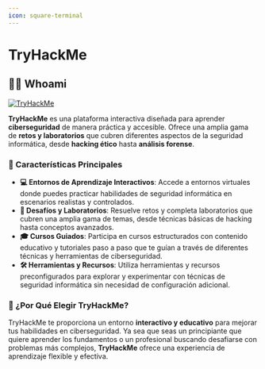 ```yaml
---
icon: square-terminal
---
```


# TryHackMe

## 🕵️‍♂️ **Whoami**

[![TryHackMe](https://assets.tryhackme.com/img/THMlogo.png)](https://tryhackme.com/)

**TryHackMe** es una plataforma interactiva diseñada para aprender **ciberseguridad** de manera práctica y accesible. Ofrece una amplia gama de **retos y laboratorios** que cubren diferentes aspectos de la seguridad informática, desde **hacking ético** hasta **análisis forense**.

### 🌟 Características Principales

* **💻 Entornos de Aprendizaje Interactivos**: Accede a entornos virtuales donde puedes practicar habilidades de seguridad informática en escenarios realistas y controlados.
* **🧩 Desafíos y Laboratorios**: Resuelve retos y completa laboratorios que cubren una amplia gama de temas, desde técnicas básicas de hacking hasta conceptos avanzados.
* **🎓 Cursos Guiados**: Participa en cursos estructurados con contenido educativo y tutoriales paso a paso que te guían a través de diferentes técnicas y herramientas de ciberseguridad.
* **🛠️ Herramientas y Recursos**: Utiliza herramientas y recursos preconfigurados para explorar y experimentar con técnicas de seguridad informática sin necesidad de configuración adicional.

### 🚀 ¿Por Qué Elegir TryHackMe?

TryHackMe te proporciona un entorno **interactivo y educativo** para mejorar tus habilidades en ciberseguridad. Ya sea que seas un principiante que quiere aprender los fundamentos o un profesional buscando desafiarse con problemas más complejos, **TryHackMe** ofrece una experiencia de aprendizaje flexible y efectiva.
